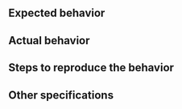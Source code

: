 ## Expected behavior

## Actual behavior

## Steps to reproduce the behavior

## Other specifications
